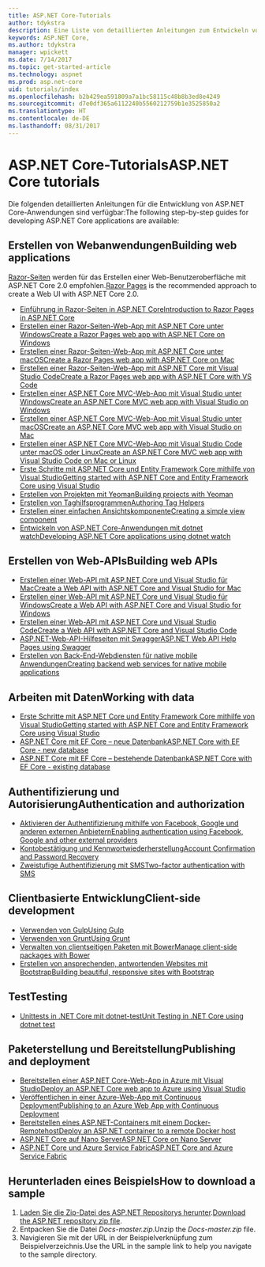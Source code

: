 ```yaml
---
title: ASP.NET Core-Tutorials
author: tdykstra
description: Eine Liste von detaillierten Anleitungen zum Entwickeln von ASP.NET Core-Anwendungen
keywords: ASP.NET Core,
ms.author: tdykstra
manager: wpickett
ms.date: 7/14/2017
ms.topic: get-started-article
ms.technology: aspnet
ms.prod: asp.net-core
uid: tutorials/index
ms.openlocfilehash: b2b429ea591809a7a1bc58115c48b8b3ed8e4249
ms.sourcegitcommit: d7e0df365a6112240b5560212759b1e3525850a2
ms.translationtype: HT
ms.contentlocale: de-DE
ms.lasthandoff: 08/31/2017
---
```

# <a name="aspnet-core-tutorials"></a><span data-ttu-id="6506c-104">ASP.NET Core-Tutorials</span><span class="sxs-lookup"><span data-stu-id="6506c-104">ASP.NET Core tutorials</span></span>

<span data-ttu-id="6506c-105">Die folgenden detaillierten Anleitungen für die Entwicklung von ASP.NET Core-Anwendungen sind verfügbar:</span><span class="sxs-lookup"><span data-stu-id="6506c-105">The following step-by-step guides for developing ASP.NET Core applications are available:</span></span>

## <a name="building-web-applications"></a><span data-ttu-id="6506c-106">Erstellen von Webanwendungen</span><span class="sxs-lookup"><span data-stu-id="6506c-106">Building web applications</span></span>

<span data-ttu-id="6506c-107">[Razor-Seiten](xref:mvc/razor-pages/index) werden für das Erstellen einer Web-Benutzeroberfläche mit ASP.NET Core 2.0 empfohlen.</span><span class="sxs-lookup"><span data-stu-id="6506c-107">[Razor Pages](xref:mvc/razor-pages/index) is the recommended approach to create a Web UI with ASP.NET Core 2.0.</span></span>

* [<span data-ttu-id="6506c-108">Einführung in Razor-Seiten in ASP.NET Core</span><span class="sxs-lookup"><span data-stu-id="6506c-108">Introduction to Razor Pages in ASP.NET Core</span></span>](xref:mvc/razor-pages/index)
* [<span data-ttu-id="6506c-109">Erstellen einer Razor-Seiten-Web-App mit ASP.NET Core unter Windows</span><span class="sxs-lookup"><span data-stu-id="6506c-109">Create a Razor Pages web app with ASP.NET Core on Windows</span></span>](xref:tutorials/razor-pages/index)
* [<span data-ttu-id="6506c-110">Erstellen einer Razor-Seiten-Web-App mit ASP.NET Core unter macOS</span><span class="sxs-lookup"><span data-stu-id="6506c-110">Create a Razor Pages web app with ASP.NET Core on Mac</span></span>](xref:tutorials/razor-pages-mac/index)  
* [<span data-ttu-id="6506c-111">Erstellen einer Razor-Seiten-Web-App mit ASP.NET Core mit Visual Studio Code</span><span class="sxs-lookup"><span data-stu-id="6506c-111">Create a Razor Pages web app with ASP.NET Core with VS Code</span></span>](xref:tutorials/razor-pages-vsc/index) 
* [<span data-ttu-id="6506c-112">Erstellen einer ASP.NET Core MVC-Web-App mit Visual Studio unter Windows</span><span class="sxs-lookup"><span data-stu-id="6506c-112">Create an ASP.NET Core MVC web app with Visual Studio on Windows</span></span>](first-mvc-app/index.md)
* [<span data-ttu-id="6506c-113">Erstellen einer ASP.NET Core MVC-Web-App mit Visual Studio unter macOS</span><span class="sxs-lookup"><span data-stu-id="6506c-113">Create an ASP.NET Core MVC web app with Visual Studio on Mac</span></span>](first-mvc-app-mac/index.md)
* [<span data-ttu-id="6506c-114">Erstellen einer ASP.NET Core MVC-Web-App mit Visual Studio Code unter macOS oder Linux</span><span class="sxs-lookup"><span data-stu-id="6506c-114">Create an ASP.NET Core MVC web app with Visual Studio Code on Mac or Linux </span></span>](first-mvc-app-xplat/index.md)
* [<span data-ttu-id="6506c-115">Erste Schritte mit ASP.NET Core und Entity Framework Core mithilfe von Visual Studio</span><span class="sxs-lookup"><span data-stu-id="6506c-115">Getting started with ASP.NET Core and Entity Framework Core using Visual Studio</span></span>](../data/ef-mvc/index.md)
* [<span data-ttu-id="6506c-116">Erstellen von Projekten mit Yeoman</span><span class="sxs-lookup"><span data-stu-id="6506c-116">Building projects with Yeoman</span></span>](../client-side/yeoman.md)
* [<span data-ttu-id="6506c-117">Erstellen von Taghilfsprogrammen</span><span class="sxs-lookup"><span data-stu-id="6506c-117">Authoring Tag Helpers</span></span>](../mvc/views/tag-helpers/authoring.md)
* [<span data-ttu-id="6506c-118">Erstellen einer einfachen Ansichtskomponente</span><span class="sxs-lookup"><span data-stu-id="6506c-118">Creating a simple view component</span></span>](../mvc/views/view-components.md#walkthrough-creating-a-simple-view-component)
* [<span data-ttu-id="6506c-119">Entwickeln von ASP.NET Core-Anwendungen mit dotnet watch</span><span class="sxs-lookup"><span data-stu-id="6506c-119">Developing ASP.NET Core applications using dotnet watch</span></span>](dotnet-watch.md)

## <a name="building-web-apis"></a><span data-ttu-id="6506c-120">Erstellen von Web-APIs</span><span class="sxs-lookup"><span data-stu-id="6506c-120">Building web APIs</span></span>
* [<span data-ttu-id="6506c-121">Erstellen einer Web-API mit ASP.NET Core und Visual Studio für Mac</span><span class="sxs-lookup"><span data-stu-id="6506c-121">Create a Web API with ASP.NET Core and Visual Studio for Mac</span></span>](xref:tutorials/first-web-api-mac)
* [<span data-ttu-id="6506c-122">Erstellen einer Web-API mit ASP.NET Core und Visual Studio für Windows</span><span class="sxs-lookup"><span data-stu-id="6506c-122">Create a Web API with ASP.NET Core and Visual Studio for Windows</span></span>](first-web-api.md)
* [<span data-ttu-id="6506c-123">Erstellen einer Web-API mit ASP.NET Core und Visual Studio Code</span><span class="sxs-lookup"><span data-stu-id="6506c-123">Create a Web API with ASP.NET Core and Visual Studio Code</span></span>](web-api-vsc.md)
* [<span data-ttu-id="6506c-124">ASP.NET-Web-API-Hilfeseiten mit Swagger</span><span class="sxs-lookup"><span data-stu-id="6506c-124">ASP.NET Web API Help Pages using Swagger</span></span>](web-api-help-pages-using-swagger.md)
* [<span data-ttu-id="6506c-125">Erstellen von Back-End-Webdiensten für native mobile Anwendungen</span><span class="sxs-lookup"><span data-stu-id="6506c-125">Creating backend web services for native mobile applications</span></span>](../mobile/native-mobile-backend.md)

## <a name="working-with-data"></a><span data-ttu-id="6506c-126">Arbeiten mit Daten</span><span class="sxs-lookup"><span data-stu-id="6506c-126">Working with data</span></span>
* [<span data-ttu-id="6506c-127">Erste Schritte mit ASP.NET Core und Entity Framework Core mithilfe von Visual Studio</span><span class="sxs-lookup"><span data-stu-id="6506c-127">Getting started with ASP.NET Core and Entity Framework Core using Visual Studio</span></span>](../data/ef-mvc/index.md)
* [<span data-ttu-id="6506c-128">ASP.NET Core mit EF Core – neue Datenbank</span><span class="sxs-lookup"><span data-stu-id="6506c-128">ASP.NET Core with EF Core - new database</span></span>](https://docs.microsoft.com/ef/core/get-started/aspnetcore/new-db)
* [<span data-ttu-id="6506c-129">ASP.NET Core mit EF Core – bestehende Datenbank</span><span class="sxs-lookup"><span data-stu-id="6506c-129">ASP.NET Core with EF Core - existing database</span></span>](https://docs.microsoft.com/ef/core/get-started/aspnetcore/existing-db)

## <a name="authentication-and-authorization"></a><span data-ttu-id="6506c-130">Authentifizierung und Autorisierung</span><span class="sxs-lookup"><span data-stu-id="6506c-130">Authentication and authorization</span></span>
* [<span data-ttu-id="6506c-131">Aktivieren der Authentifizierung mithilfe von Facebook, Google und anderen externen Anbietern</span><span class="sxs-lookup"><span data-stu-id="6506c-131">Enabling authentication using Facebook, Google and other external providers</span></span>](../security/authentication/social/index.md)
* [<span data-ttu-id="6506c-132">Kontobestätigung und Kennwortwiederherstellung</span><span class="sxs-lookup"><span data-stu-id="6506c-132">Account Confirmation and Password Recovery</span></span>](../security/authentication/accconfirm.md)
* [<span data-ttu-id="6506c-133">Zweistufige Authentifizierung mit SMS</span><span class="sxs-lookup"><span data-stu-id="6506c-133">Two-factor authentication with SMS</span></span>](../security/authentication/2fa.md)

## <a name="client-side-development"></a><span data-ttu-id="6506c-134">Clientbasierte Entwicklung</span><span class="sxs-lookup"><span data-stu-id="6506c-134">Client-side development</span></span>
* [<span data-ttu-id="6506c-135">Verwenden von Gulp</span><span class="sxs-lookup"><span data-stu-id="6506c-135">Using Gulp</span></span>](../client-side/using-gulp.md)
* [<span data-ttu-id="6506c-136">Verwenden von Grunt</span><span class="sxs-lookup"><span data-stu-id="6506c-136">Using Grunt</span></span>](../client-side/using-grunt.md)
* [<span data-ttu-id="6506c-137">Verwalten von clientseitigen Paketen mit Bower</span><span class="sxs-lookup"><span data-stu-id="6506c-137">Manage client-side packages with Bower</span></span>](../client-side/bower.md)
* [<span data-ttu-id="6506c-138">Erstellen von ansprechenden, antwortenden Websites mit Bootstrap</span><span class="sxs-lookup"><span data-stu-id="6506c-138">Building beautiful, responsive sites with Bootstrap</span></span>](../client-side/bootstrap.md)

## <a name="testing"></a><span data-ttu-id="6506c-139">Test</span><span class="sxs-lookup"><span data-stu-id="6506c-139">Testing</span></span>
* [<span data-ttu-id="6506c-140">Unittests in .NET Core mit dotnet-test</span><span class="sxs-lookup"><span data-stu-id="6506c-140">Unit Testing in .NET Core using dotnet test</span></span>](https://docs.microsoft.com/dotnet/articles/core/testing/unit-testing-with-dotnet-test)

## <a name="publishing-and-deployment"></a><span data-ttu-id="6506c-141">Paketerstellung und Bereitstellung</span><span class="sxs-lookup"><span data-stu-id="6506c-141">Publishing and deployment</span></span>
* [<span data-ttu-id="6506c-142">Bereitstellen einer ASP.NET Core-Web-App in Azure mit Visual Studio</span><span class="sxs-lookup"><span data-stu-id="6506c-142">Deploy an ASP.NET Core web app to Azure using Visual Studio</span></span>](publish-to-azure-webapp-using-vs.md)
* [<span data-ttu-id="6506c-143">Veröffentlichen in einer Azure-Web-App mit Continuous Deployment</span><span class="sxs-lookup"><span data-stu-id="6506c-143">Publishing to an Azure Web App with Continuous Deployment</span></span>](../publishing/azure-continuous-deployment.md)
* [<span data-ttu-id="6506c-144">Bereitstellen eines ASP.NET-Containers mit einem Docker-Remotehost</span><span class="sxs-lookup"><span data-stu-id="6506c-144">Deploy an ASP.NET container to a remote Docker host</span></span>](https://docs.microsoft.com/azure/vs-azure-tools-docker-hosting-web-apps-in-docker)
* [<span data-ttu-id="6506c-145">ASP.NET Core auf Nano Server</span><span class="sxs-lookup"><span data-stu-id="6506c-145">ASP.NET Core on Nano Server</span></span>](nano-server.md)
* [<span data-ttu-id="6506c-146">ASP.NET Core und Azure Service Fabric</span><span class="sxs-lookup"><span data-stu-id="6506c-146">ASP.NET Core and Azure Service Fabric</span></span>](https://docs.microsoft.com/azure/service-fabric/service-fabric-add-a-web-frontend)

<a name="download"></a> 
## <a name="how-to-download-a-sample"></a><span data-ttu-id="6506c-147">Herunterladen eines Beispiels</span><span class="sxs-lookup"><span data-stu-id="6506c-147">How to download a sample</span></span>
1. <span data-ttu-id="6506c-148">[Laden Sie die Zip-Datei des ASP.NET Repositorys herunter](https://github.com/aspnet/docs/archive/master.zip).</span><span class="sxs-lookup"><span data-stu-id="6506c-148">[Download the ASP.NET repository zip file](https://github.com/aspnet/docs/archive/master.zip).</span></span>
1. <span data-ttu-id="6506c-149">Entpacken Sie die Datei *Docs-master.zip*.</span><span class="sxs-lookup"><span data-stu-id="6506c-149">Unzip the *Docs-master.zip* file.</span></span>
1. <span data-ttu-id="6506c-150">Navigieren Sie mit der URL in der Beispielverknüpfung zum Beispielverzeichnis.</span><span class="sxs-lookup"><span data-stu-id="6506c-150">Use the URL in the sample link to help you navigate to the sample directory.</span></span> 
